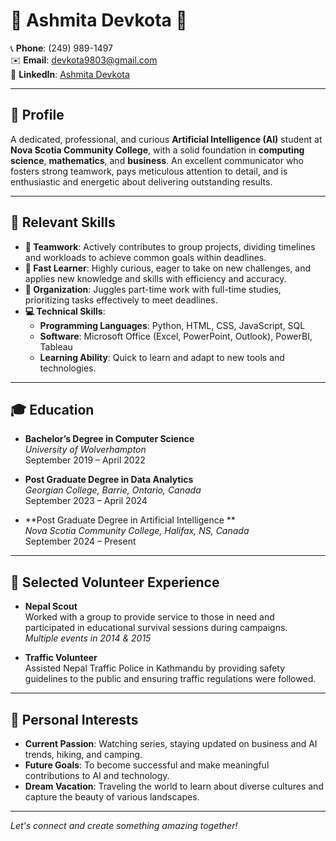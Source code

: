 # 🌟 Ashmita Devkota 🌟

📞 **Phone**: (249) 989-1497  
✉️ **Email**: [devkota9803@gmail.com](mailto:devkota9803@gmail.com)  
🔗 **LinkedIn**: [Ashmita Devkota](https://www.linkedin.com/in/ashmita-devkota-786a281b4/)  

---

## 💼 Profile

A dedicated, professional, and curious **Artificial Intelligence (AI)** student at **Nova Scotia Community College**, with a solid foundation in **computing science**, **mathematics**, and **business**. An excellent communicator who fosters strong teamwork, pays meticulous attention to detail, and is enthusiastic and energetic about delivering outstanding results.

---

## 🔧 Relevant Skills

- **🤝 Teamwork**: Actively contributes to group projects, dividing timelines and workloads to achieve common goals within deadlines.
- **🚀 Fast Learner**: Highly curious, eager to take on new challenges, and applies new knowledge and skills with efficiency and accuracy.
- **📅 Organization**: Juggles part-time work with full-time studies, prioritizing tasks effectively to meet deadlines.
- **💻 Technical Skills**:  
  - **Programming Languages**: Python, HTML, CSS, JavaScript, SQL   
  - **Software**: Microsoft Office (Excel, PowerPoint, Outlook), PowerBI, Tableau  
  - **Learning Ability**: Quick to learn and adapt to new tools and technologies.

---

## 🎓 Education

- **Bachelor’s Degree in Computer Science**  
  *University of Wolverhampton*  
  September 2019 – April 2022

- **Post Graduate Degree in Data Analytics**  
  *Georgian College, Barrie, Ontario, Canada*  
  September 2023 – April 2024

- **Post Graduate Degree in Artificial Intelligence **  
  *Nova Scotia Community College, Halifax, NS, Canada*  
  September 2024 – Present

---

## 🌟 Selected Volunteer Experience

- **Nepal Scout**  
  Worked with a group to provide service to those in need and participated in educational survival sessions during campaigns.  
  *Multiple events in 2014 & 2015*

- **Traffic Volunteer**  
  Assisted Nepal Traffic Police in Kathmandu by providing safety guidelines to the public and ensuring traffic regulations were followed.

---

## 🌱 Personal Interests

- **Current Passion**: Watching series, staying updated on business and AI trends, hiking, and camping.
- **Future Goals**: To become successful and make meaningful contributions to AI and technology.
- **Dream Vacation**: Traveling the world to learn about diverse cultures and capture the beauty of various landscapes.

---

*Let's connect and create something amazing together!*
